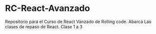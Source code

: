 # RC-React-Avanzado
Repositorio para el Curso de React Vanzado de Rolling code. Abarca Las clases de repaso de React. Clase 1 a 3
